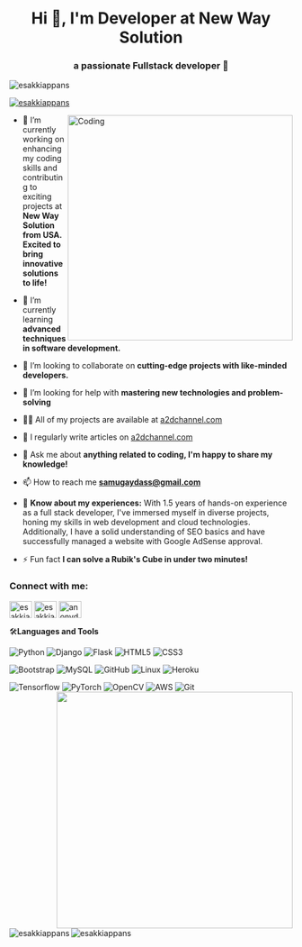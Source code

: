 <h1 align="center">Hi 👋, I'm Developer at New Way Solution</h1>
<h3 align="center">a passionate Fullstack developer 🚀</h3>

<p align="left"> <img src="https://komarev.com/ghpvc/?username=esakkiappans&label=Profile%20views&color=0e75b6&style=flat" alt="esakkiappans" /> </p>


<p align="left">
  <a href="https://github.com/ryo-ma/github-profile-trophy">
    <img src="https://github-profile-trophy.vercel.app/?username=esakkiappans&theme=radical" alt="esakkiappans" />
  </a>
</p>

<img align="right" alt="Coding" width="400" src="https://media1.giphy.com/media/3kPDmoWdBpQPNhCnUG/giphy.gif?cid=ecf05e47czcc532765ws5oumsyflmrr3l84ahc8wpu2orb87&ep=v1_gifs_related&rid=giphy.gif&ct=s">

- 🔭 I’m currently working on enhancing my coding skills and contributing to exciting projects at **New Way Solution from USA. Excited to bring innovative solutions to life!**

- 🌱 I’m currently learning **advanced techniques in software development.**

- 👯 I’m looking to collaborate on **cutting-edge projects with like-minded developers.**

- 🤝 I’m looking for help with **mastering new technologies and problem-solving**

- 👨‍💻 All of my projects are available at [a2dchannel.com](a2dchannel.com)

- 📝 I regularly write articles on [a2dchannel.com](a2dchannel.com)

- 💬 Ask me about **anything related to coding, I'm happy to share my knowledge!**

- 📫 How to reach me **samugaydass@gmail.com**

- 📄 **Know about my experiences:** With 1.5 years of hands-on experience as a full stack developer, I've immersed myself in diverse projects, honing my skills in web development and cloud technologies. Additionally, I have a solid understanding of SEO basics and have successfully managed a website with Google AdSense approval.

- ⚡ Fun fact **I can solve a Rubik's Cube in under two minutes!**

<h3 align="left">Connect with me:</h3>


<p align="left">
    <a href="https://twitter.com/esakkiappan47" target="blank"><img align="center" src="https://raw.githubusercontent.com/rahuldkjain/github-profile-readme-generator/master/src/images/icons/Social/twitter.svg" alt="esakkiappan47" height="30" width="40" /></a>
    <a href="https://linkedin.com/in/esakkiappan-s-641971244" target="blank"><img align="center" src="https://raw.githubusercontent.com/rahuldkjain/github-profile-readme-generator/master/src/images/icons/Social/linked-in-alt.svg" alt="esakkiappan-s-641971244" height="30" width="40" /></a>
    <a href="https://instagram.com/anonydass" target="blank"><img align="center" src="https://raw.githubusercontent.com/rahuldkjain/github-profile-readme-generator/master/src/images/icons/Social/instagram.svg" alt="anonydass" height="30" width="40" /></a>
</p>

🛠**Languages and Tools**

![Python](https://img.shields.io/badge/-Python-000000?style=flat&logo=python)
![Django](https://img.shields.io/badge/-Django-000000?style=flat&logo=Django)
![Flask](https://img.shields.io/badge/-Flask-000000?style=flat&logo=Flask)
![HTML5](https://img.shields.io/badge/-HTML5-000000?style=flat&logo=HTML5)
![CSS3](https://img.shields.io/badge/-CSS3-000000?style=flat&logo=CSS3)

![Bootstrap](https://img.shields.io/badge/-Bootstrap-000000?style=flat&logo=bootstrap)
![MySQL](https://img.shields.io/badge/-MySQL-000000?style=flat&logo=MySQL)
![GitHub](https://img.shields.io/badge/-GitHub-000000?style=flat&logo=github&logoColor=FFFFFF)
![Linux](https://img.shields.io/badge/-Linux-000000?style=flat&logo=linux&logoColor=FCC624)
![Heroku](https://img.shields.io/badge/-Heroku-000000?style=flat&logo=heroku)

![Tensorflow](https://img.shields.io/badge/-Tensorflow-000000?style=flat&logo=tensorflow)
![PyTorch](https://img.shields.io/badge/-PyTorch-000000?style=flat&logo=pytorch)
![OpenCV](https://img.shields.io/badge/-OpenCV-000000?style=flat&logo=opencv)
![AWS](https://img.shields.io/badge/AWS-000000?style=flat-square&logo=amazon-aws)
![Git](https://img.shields.io/badge/-Git-000000?style=flat&logo=git&logoColor=F05032)
<a title="Go to Source">
  <img align="right" width=420 height="auto" src="https://github-readme-stats.vercel.app/api?username=Esakkiappans&show_icons=true&theme=dark&border_color=61dafb&hide_border=true&include_all_commits=true" />
</a>

<p><img align="left" src="https://github-readme-stats.vercel.app/api/top-langs?username=esakkiappans&show_icons=true&locale=en&layout=compact&theme=radical" alt="esakkiappans" /></p>

<p><img align="center" src="https://github-readme-streak-stats.herokuapp.com/?user=esakkiappans&theme=radical" alt="esakkiappans" /></p>

